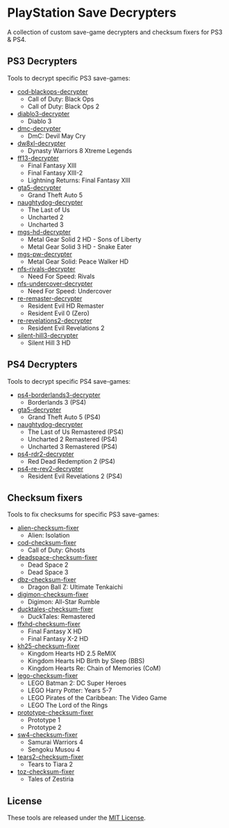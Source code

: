 # PlayStation Save Decrypters

A collection of custom save-game decrypters and checksum fixers for PS3 & PS4.

## PS3 Decrypters

Tools to decrypt specific PS3 save-games:
- [cod-blackops-decrypter](./cod-blackops-decrypter)
  - Call of Duty: Black Ops
  - Call of Duty: Black Ops 2
- [diablo3-decrypter](./diablo3-decrypter)
  - Diablo 3
- [dmc-decrypter](./dmc-decrypter)
  - DmC: Devil May Cry
- [dw8xl-decrypter](./dw8xl-decrypter)
  - Dynasty Warriors 8 Xtreme Legends
- [ff13-decrypter](./ff13-decrypter)
  - Final Fantasy XIII
  - Final Fantasy XIII-2
  - Lightning Returns: Final Fantasy XIII
- [gta5-decrypter](./gta5-decrypter)
  - Grand Theft Auto 5
- [naughtydog-decrypter](./naughtydog-decrypter)
  - The Last of Us
  - Uncharted 2
  - Uncharted 3
- [mgs-hd-decrypter](./mgs-hd-decrypter)
  - Metal Gear Solid 2 HD - Sons of Liberty
  - Metal Gear Solid 3 HD - Snake Eater
- [mgs-pw-decrypter](./mgs-pw-decrypter)
  - Metal Gear Solid: Peace Walker HD
- [nfs-rivals-decrypter](./nfs-rivals-decrypter)
  - Need For Speed: Rivals
- [nfs-undercover-decrypter](./nfs-undercover-decrypter)
  - Need For Speed: Undercover
- [re-remaster-decrypter](./re-remaster-decrypter)
  - Resident Evil HD Remaster
  - Resident Evil 0 (Zero)
- [re-revelations2-decrypter](./re-revelations2-decrypter)
  - Resident Evil Revelations 2
- [silent-hill3-decrypter](./silent-hill3-decrypter)
  - Silent Hill 3 HD

## PS4 Decrypters

Tools to decrypt specific PS4 save-games:
- [ps4-borderlands3-decrypter](./ps4-borderlands3-decrypter)
  - Borderlands 3 (PS4)
- [gta5-decrypter](./gta5-decrypter)
  - Grand Theft Auto 5 (PS4)
- [naughtydog-decrypter](./naughtydog-decrypter)
  - The Last of Us Remastered (PS4)
  - Uncharted 2 Remastered (PS4)
  - Uncharted 3 Remastered (PS4)
- [ps4-rdr2-decrypter](./ps4-rdr2-decrypter)
  - Red Dead Redemption 2 (PS4)
- [ps4-re-rev2-decrypter](./ps4-re-rev2-decrypter)
  - Resident Evil Revelations 2 (PS4)

## Checksum fixers

Tools to fix checksums for specific PS3 save-games:
- [alien-checksum-fixer](./alien-checksum-fixer)
  - Alien: Isolation
- [cod-checksum-fixer](./cod-checksum-fixer)
  - Call of Duty: Ghosts
- [deadspace-checksum-fixer](./deadspace-checksum-fixer)
  - Dead Space 2
  - Dead Space 3
- [dbz-checksum-fixer](./dbz-checksum-fixer)
  - Dragon Ball Z: Ultimate Tenkaichi
- [digimon-checksum-fixer](./digimon-checksum-fixer)
  - Digimon: All-Star Rumble
- [ducktales-checksum-fixer](./ducktales-checksum-fixer)
  - DuckTales: Remastered
- [ffxhd-checksum-fixer](./ffxhd-checksum-fixer)
  - Final Fantasy X HD
  - Final Fantasy X-2 HD
- [kh25-checksum-fixer](./kh25-checksum-fixer)
  - Kingdom Hearts HD 2.5 ReMIX
  - Kingdom Hearts HD Birth by Sleep (BBS)
  - Kingdom Hearts Re: Chain of Memories (CoM)
- [lego-checksum-fixer](./lego-checksum-fixer)
  - LEGO Batman 2: DC Super Heroes
  - LEGO Harry Potter: Years 5-7
  - LEGO Pirates of the Caribbean: The Video Game
  - LEGO The Lord of the Rings
- [prototype-checksum-fixer](./prototype-checksum-fixer)
  - Prototype 1
  - Prototype 2
- [sw4-checksum-fixer](./sw4-checksum-fixer)
  - Samurai Warriors 4
  - Sengoku Musou 4
- [tears2-checksum-fixer](./tears2-checksum-fixer)
  - Tears to Tiara 2
- [toz-checksum-fixer](./toz-checksum-fixer)
  - Tales of Zestiria

## License

These tools are released under the [MIT License](LICENSE).

